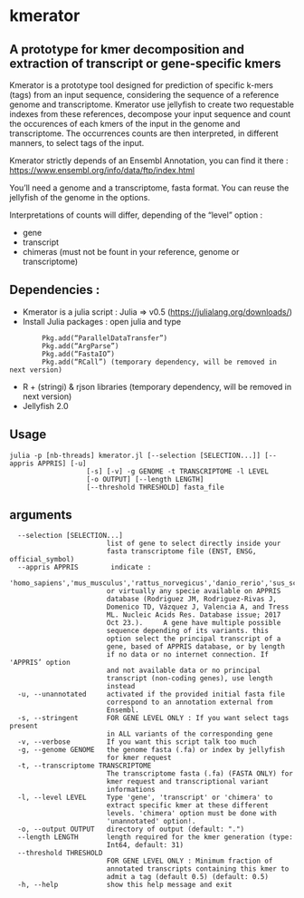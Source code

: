 # kmerator

## A prototype for kmer decomposition and extraction of transcript or gene-specific kmers

Kmerator is a prototype tool designed for prediction of specific k-mers (tags) from an input sequence, considering the sequence of a reference genome and transcriptome. Kmerator use jellyfish to create two requestable indexes from these references, decompose your input sequence and count the occurences of each kmers of the input in the genome and transcriptome. The occurrences counts are then interpreted, in different manners, to select tags of the input.

Kmerator strictly depends of an Ensembl Annotation, you can find it there : https://www.ensembl.org/info/data/ftp/index.html

You’ll need a genome and a transcriptome, fasta format. You can reuse the jellyfish of the genome in the options. 

Interpretations of counts will differ, depending of the “level” option : 
- gene 
- transcript 
- chimeras (must not be fount in your reference, genome or transcriptome)

## Dependencies :

- Kmerator is a julia script : Julia => v0.5 (https://julialang.org/downloads/)
- Install Julia packages : open julia and type
```
        Pkg.add(“ParallelDataTransfer”)
        Pkg.add(“ArgParse”)
        Pkg.add(“FastaIO”)
        Pkg.add(“RCall”) (temporary dependency, will be removed in next version)
```
- R + (stringi) & rjson libraries (temporary dependency, will be removed in next version)
- Jellyfish 2.0


## Usage
```
julia -p [nb-threads] kmerator.jl [--selection [SELECTION...]] [--appris APPRIS] [-u]
                   [-s] [-v] -g GENOME -t TRANSCRIPTOME -l LEVEL
                   [-o OUTPUT] [--length LENGTH]
                   [--threshold THRESHOLD] fasta_file
```

## arguments
```
  --selection [SELECTION...]
                        list of gene to select directly inside your
                        fasta transcriptome file (ENST, ENSG, official_symbol)
  --appris APPRIS        indicate :
                        'homo_sapiens','mus_musculus','rattus_norvegicus','danio_rerio','sus_scrofa',''
                        or virtually any specie available on APPRIS
                        database (Rodriguez JM, Rodriguez-Rivas J,
                        Domenico TD, Vázquez J, Valencia A, and Tress
                        ML. Nucleic Acids Res. Database issue; 2017
                        Oct 23.).     A gene have multiple possible
                        sequence depending of its variants. this
                        option select the principal transcript of a
                        gene, based of APPRIS database, or by length
                        if no data or no internet connection. If 'APPRIS’ option
                        and not available data or no principal
                        transcript (non-coding genes), use length
                        instead
  -u, --unannotated     activated if the provided initial fasta file
                        correspond to an annotation external from
                        Ensembl. 
  -s, --stringent       FOR GENE LEVEL ONLY : If you want select tags present 
                        in ALL variants of the corresponding gene 
  -v, --verbose         If you want this script talk too much
  -g, --genome GENOME   the genome fasta (.fa) or index by jellyfish
                        for kmer request
  -t, --transcriptome TRANSCRIPTOME
                        The transcriptome fasta (.fa) (FASTA ONLY) for
                        kmer request and transcriptional variant
                        informations
  -l, --level LEVEL     Type 'gene', 'transcript' or 'chimera' to
                        extract specific kmer at these different
                        levels. 'chimera' option must be done with
                        'unannotated' option!.
  -o, --output OUTPUT   directory of output (default: ".")
  --length LENGTH       length required for the kmer generation (type:
                        Int64, default: 31)
  --threshold THRESHOLD
                        FOR GENE LEVEL ONLY : Minimum fraction of
                        annotated transcripts containing this kmer to
                        admit a tag (default 0.5) (default: 0.5)
  -h, --help            show this help message and exit

```
